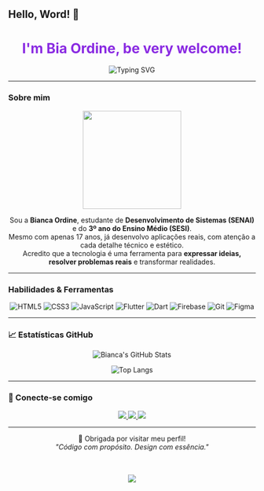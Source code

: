 ## Hello, Word! 💜

<h1 align="center" style="color:#8A2BE2;">I'm Bia Ordine, be very welcome!</h1>
<p align="center">
  <img src="https://readme-typing-svg.herokuapp.com/?font=Fira+Code&size=22&pause=1000&color=8A2BE2&center=true&vCenter=true&width=500&lines=Desenvolvedora+em+formação;Criando+projetos+com+impacto+social;Estilo%2C+tecnologia+e+propósito!" alt="Typing SVG" />
</p>

---

### Sobre mim

<div align="center">

<img src="https://media.giphy.com/media/l0HUpt2s9Pclgt9Vm/giphy.gif" width="200"/>

</div>

<div align="center">

Sou a <strong>Bianca Ordine</strong>, estudante de <strong>Desenvolvimento de Sistemas (SENAI)</strong> e do <strong>3º ano do Ensino Médio (SESI)</strong>.  
Mesmo com apenas 17 anos, já desenvolvo aplicações reais, com atenção a cada detalhe técnico e estético.  
Acredito que a tecnologia é uma ferramenta para **expressar ideias, resolver problemas reais** e transformar realidades.  

</div>

---

### Habilidades & Ferramentas

<div align="center">

![HTML5](https://img.shields.io/badge/-HTML5-8A2BE2?style=flat&logo=html5&logoColor=white)
![CSS3](https://img.shields.io/badge/-CSS3-8A2BE2?style=flat&logo=css3&logoColor=white)
![JavaScript](https://img.shields.io/badge/-JavaScript-8A2BE2?style=flat&logo=javascript&logoColor=white)
![Flutter](https://img.shields.io/badge/-Flutter-8A2BE2?style=flat&logo=flutter&logoColor=white)
![Dart](https://img.shields.io/badge/-Dart-8A2BE2?style=flat&logo=dart&logoColor=white)
![Firebase](https://img.shields.io/badge/-Firebase-8A2BE2?style=flat&logo=firebase&logoColor=white)
![Git](https://img.shields.io/badge/-Git-8A2BE2?style=flat&logo=git&logoColor=white)
![Figma](https://img.shields.io/badge/-Figma-8A2BE2?style=flat&logo=figma&logoColor=white)

</div>

---

### 📈 Estatísticas GitHub

<div align="center">

![Bianca's GitHub Stats](https://github-readme-stats.vercel.app/api?username=biancaordine&show_icons=true&theme=tokyonight&title_color=8A2BE2&icon_color=8A2BE2&text_color=ffffff&bg_color=00000000)

![Top Langs](https://github-readme-stats.vercel.app/api/top-langs/?username=biancaordine&layout=compact&theme=tokyonight&title_color=8A2BE2&text_color=ffffff&bg_color=00000000)

</div>

---

### 🤝 Conecte-se comigo

<div align="center">

<a href="mailto:ordinebianca@gmail.com">
  <img src="https://img.shields.io/badge/-Email-8A2BE2?style=for-the-badge&logo=gmail&logoColor=white"/>
</a>
<a href="https://www.linkedin.com/in/biancaordine/">
  <img src="https://img.shields.io/badge/-LinkedIn-8A2BE2?style=for-the-badge&logo=linkedin&logoColor=white"/>
</a>
<a href="https://github.com/BiancaOrdine">
  <img src="https://img.shields.io/badge/-GitHub-8A2BE2?style=for-the-badge&logo=github&logoColor=white"/>
</a>

</div>

---

<div align="center">

💜 Obrigada por visitar meu perfil!  
<i>"Código com propósito. Design com essência."</i>

<br/><br/>
<img src="https://capsule-render.vercel.app/api?type=wave&color=8A2BE2&height=100&section=footer"/>

</div>
